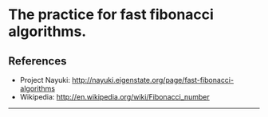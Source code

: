 # The practice for fast fibonacci algorithms.

## References
  * Project Nayuki: http://nayuki.eigenstate.org/page/fast-fibonacci-algorithms
  * Wikipedia: http://en.wikipedia.org/wiki/Fibonacci_number
------
